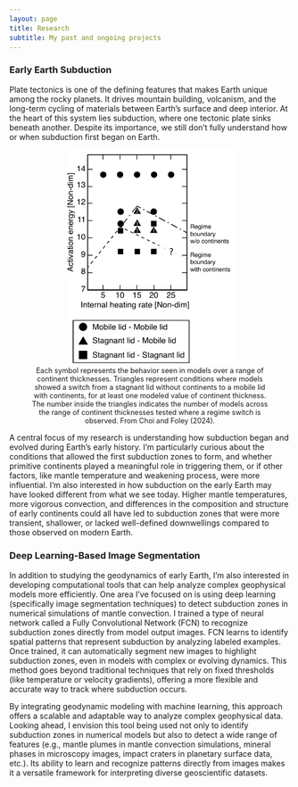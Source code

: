 ```yaml
---
layout: page
title: Research
subtitle: My past and ongoing projects
---
```


### Early Earth Subduction

Plate tectonics is one of the defining features that makes Earth unique among the rocky planets. It drives mountain building, volcanism, and the long-term cycling of materials between Earth’s surface and deep interior. At the heart of this system lies subduction, where one tectonic plate sinks beneath another. Despite its importance, we still don’t fully understand how or when subduction first began on Earth.

<figure style="text-align: center;">
  <img src="assets/img/regime_diagram6copy.png" alt="Regime diagram illustrating whether including continents changes
    the convection regime (stagnant lid or mobile lid) previously observed
    without continents." width="300">
  <figcaption style="font-size: 0.9em;">
    Each symbol represents the behavior seen in models over
    a range of continent thicknesses. Triangles represent conditions
    where models showed a switch from a stagnant lid without continents to a
    mobile lid with continents, for at least one modeled value of continent
    thickness. The number inside the triangles indicates the number of models
    across the range of continent thicknesses tested where a regime switch is
    observed. From Choi and Foley (2024).
  </figcaption>
</figure>

A central focus of my research is understanding how subduction began and evolved during Earth’s early history. I’m particularly curious about the conditions that allowed the first subduction zones to form, and whether primitive continents played a meaningful role in triggering them, or if other factors, like mantle temperature and weakening process, were more influential. I’m also interested in how subduction on the early Earth may have looked different from what we see today. Higher mantle temperatures, more vigorous convection, and differences in the composition and structure of early continents could all have led to subduction zones that were more transient, shallower, or lacked well-defined downwellings compared to those observed on modern Earth.


### Deep Learning-Based Image Segmentation

In addition to studying the geodynamics of early Earth, I’m also interested in developing computational tools that can help analyze complex geophysical models more efficiently. One area I’ve focused on is using deep learning (specifically image segmentation techniques) to detect subduction zones in numerical simulations of mantle convection. I trained a type of neural network called a Fully Convolutional Network (FCN) to recognize subduction zones directly from model output images. FCN learns to identify spatial patterns that represent subduction by analyzing labeled examples. Once trained, it can automatically segment new images to highlight subduction zones, even in models with complex or evolving dynamics. This method goes beyond traditional techniques that rely on fixed thresholds (like temperature or velocity gradients), offering a more flexible and accurate way to track where subduction occurs.

By integrating geodynamic modeling with machine learning, this approach offers a scalable and adaptable way to analyze complex geophysical data. Looking ahead, I envision this tool being used not only to identify subduction zones in numerical models but also to detect a wide range of features (e.g., mantle plumes in mantle convection simulations, mineral phases in microscopy images, impact craters in planetary surface data, etc.). Its ability to learn and recognize patterns directly from images makes it a versatile framework for interpreting diverse geoscientific datasets.
